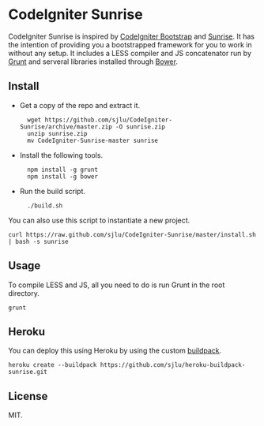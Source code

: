 # CodeIgniter Sunrise

CodeIgniter Sunrise is inspired by [CodeIgniter Bootstrap](https://github.com/sjlu/CodeIgniter-Bootstrap) and [Sunrise](https://github.com/sjlu/sunrise/). It has the intention of providing you a bootstrapped framework for you to work in without any setup. It includes a LESS compiler and JS concatenator run by [Grunt](Gruntfile.js) and serveral libraries installed through [Bower](bower.json).

## Install

* Get a copy of the repo and extract it.

        wget https://github.com/sjlu/CodeIgniter-Sunrise/archive/master.zip -O sunrise.zip
        unzip sunrise.zip
        mv CodeIgniter-Sunrise-master sunrise
   
* Install the following tools.

        npm install -g grunt
        npm install -g bower

* Run the build script.

        ./build.sh

You can also use this script to instantiate a new project.

    curl https://raw.github.com/sjlu/CodeIgniter-Sunrise/master/install.sh | bash -s sunrise

## Usage

To compile LESS and JS, all you need to do is run Grunt in the root directory.

    grunt

## Heroku

You can deploy this using Heroku by using the custom [buildpack](https://github.com/sjlu/heroku-buildpack-sunrise).

    heroku create --buildpack https://github.com/sjlu/heroku-buildpack-sunrise.git

## License

MIT.

